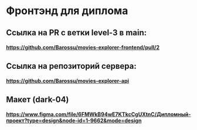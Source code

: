 # Фронтэнд для диплома

## Ссылка на PR с ветки level-3 в main:

#### https://github.com/Barossu/movies-explorer-frontend/pull/2

## Ссылка на репозиторий сервера:

#### https://github.com/Barossu/movies-explorer-api

## Макет (dark-04)

#### https://www.figma.com/file/6FMWkB94wE7KTkcCgUXtnC/Дипломный-проект?type=design&node-id=1-9662&mode=design
